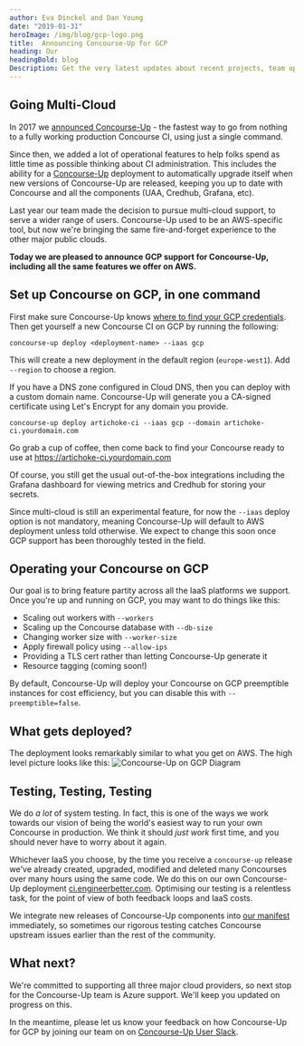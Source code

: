 ```yaml
---
author: Eva Dinckel and Dan Young
date: "2019-01-31"
heroImage: /img/blog/gcp-logo.png
title:  Announcing Concourse-Up for GCP
heading: Our
headingBold: blog
Description: Get the very latest updates about recent projects, team updates, thoughts and industry news from our team of EngineerBetter experts.
---
```


## Going Multi-Cloud

In 2017 we [announced Concourse-Up](/blog/introducing-concourse-up) - the fastest way to go from nothing to a fully working production Concourse CI, using just a single command. 

Since then, we added a lot of operational features to help folks spend as little time as possible thinking about CI administration. This includes the ability for a [Concourse-Up](https://github.com/EngineerBetter/concourse-up) deployment to automatically upgrade itself when new versions of Concourse-Up are released, keeping you up to date with Concourse and all the components (UAA, Credhub, Grafana, etc).

Last year our team made the decision to pursue multi-cloud support, to serve a wider range of users.  Concourse-Up used to be an AWS-specific tool, but now we're bringing the same fire-and-forget experience to the other major public clouds.

**Today we are pleased to announce GCP support for Concourse-Up, including all the same features we offer on AWS.**

## Set up Concourse on GCP, in one command

First make sure Concourse-Up knows [where to find your GCP credentials](https://github.com/EngineerBetter/concourse-up). Then get yourself a new Concourse CI on GCP by running the following:

`concourse-up deploy <deployment-name> --iaas gcp` 

This will create a new deployment in the default region (`europe-west1`). Add `--region` to choose a region.

If you have a DNS zone configured in Cloud DNS, then you can deploy with a custom domain name. Concourse-Up will generate you a CA-signed certificate using Let's Encrypt for any domain you provide.

`concourse-up deploy artichoke-ci --iaas gcp --domain artichoke-ci.yourdomain.com`

Go grab a cup of coffee, then come back to find your Concourse ready to use at https://artichoke-ci.yourdomain.com

Of course, you still get the usual out-of-the-box integrations including the Grafana dashboard for viewing metrics and Credhub for storing your secrets.

Since multi-cloud is still an experimental feature, for now the `--iaas` deploy option is not mandatory, meaning Concourse-Up will default to AWS deployment unless told otherwise. We expect to change this soon once GCP support has been thoroughly tested in the field.


## Operating your Concourse on GCP

Our goal is to bring feature partity across all the IaaS platforms we support. Once you're up and running on GCP, you may want to do things like this:

* Scaling out workers with `--workers`
* Scaling up the Concourse database with `--db-size`
* Changing worker size with `--worker-size`
* Apply firewall policy using `--allow-ips`
* Providing a TLS cert rather than letting Concourse-Up generate it
* Resource tagging (coming soon!)

By default, Concourse-Up will deploy your Concourse on GCP preemptible instances for cost efficiency, but you can disable this with `--preemptible=false`.

## What gets deployed?

The deployment looks remarkably similar to what you get on AWS. The high level picture looks like this:
<img alt="Concourse-Up on GCP Diagram" src="/img/blog/concourse-up-gcp.svg" class="image fit">

## Testing, Testing, Testing

We do *a lot* of system testing. In fact, this is one of the ways we work towards our vision of being the world's easiest way to run your own Concourse in production. We think it should *just work* first time, and you should never have to worry about it again.

Whichever IaaS you choose, by the time you receive a `concourse-up` release we've already created, upgraded, modified and deleted many Concourses over many hours using the same code. We do this on our own Concourse-Up deployment [ci.engineerbetter.com](https://ci.engineerbetter.com). Optimising our testing is a relentless task, for the point of view of both feedback loops and IaaS costs.

We integrate new releases of Concourse-Up components into [our manifest](/blog/concourse_up_manifest_beginners/) immediately, so sometimes our rigorous testing catches Concourse upstream issues earlier than the rest of the community.

## What next?

We're committed to supporting all three major cloud providers, so next stop for the Concourse-Up team is Azure support. We'll keep you updated on progress on this.

In the meantime, please let us know your feedback on how Concourse-Up for GCP by joining our team on on [Concourse-Up User Slack](https://join.slack.com/t/concourse-up/shared_invite/enQtNDMzNjY1MjczNDU3LTA1NzIxYTZkYjFkMjA2ODBmY2E2OTM3OGE3YTc2OGViNTMxYTY4MjYwNGNjOTAxNDNiOGE5NzhmMTQ2NWVhNzQ).
